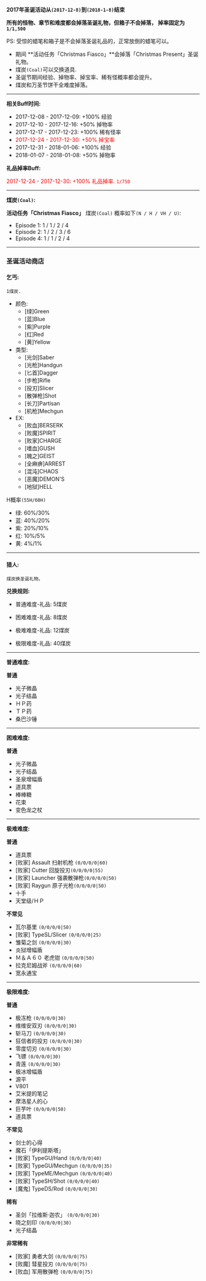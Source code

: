 **2017年圣诞活动从`(2017-12-8)`到`(2018-1-8)`结束**

**所有的怪物、章节和难度都会掉落圣诞礼物，但箱子不会掉落， 掉率固定为`1/1,500`**

PS: 受惊的蜡笔和箱子是不会掉落圣诞礼品的，正常放倒的蜡笔可以。

* 期间 **活动任务「Christmas Fiasco」**会掉落「Christmas Present」圣诞礼物。
* 煤炭`(Coal)`可以交换道具.
* 圣诞节期间经验、掉物率、掉宝率、稀有怪概率都会提升。
* 煤炭和万圣节饼干全难度掉落。

---

**相关Buff时间:**

* 2017-12-08 - 2017-12-09: +100% 经验
* 2017-12-10 - 2017-12-16: +50%  掉物率
* 2017-12-17 - 2017-12-23: +100% 稀有怪率
* <span style="color:red">2017-12-24 - 2017-12-30: +50%  掉宝率</span>
* 2017-12-31 - 2018-01-06: +100% 经验
* 2018-01-07 - 2018-01-08: +50%  掉物率

**礼品掉率Buff:**

<span style="color:red">2017-12-24 - 2017-12-30: +100% 礼品掉率. `1/750`</span>

--- 

**煤炭`(Coal)`:**

**活动任务「Christmas Fiasco」** 煤炭`(Coal)` 概率如下`(N / H / VH / U)`:

* Episode 1: 1 / 1 / 2 / 4
* Episode 2: 1 / 2 / 3 / 6
* Episode 4: 1 / 1 / 2 / 4

---

### 圣诞活动商店

#### 乞丐:

    1煤炭.

- 颜色: 
    - [绿]Green
    - [蓝]Blue
    - [紫]Purple
    - [红]Red
    - [黄]Yellow
- 类型: 
    - [光剑]Saber
    - [光枪]Handgun
    - [匕首]Dagger
    - [步枪]Rifle
    - [投刃]Slicer
    - [散弹枪]Shot
    - [长刀]Partisan
    - [机枪]Mechgun
- EX: 
    - [败血]BERSERK
    - [败魔]SPIRIT
    - [败家]CHARGE
    - [嗜血]GUSH
    - [魄之]GEIST
    - [全麻痹]ARREST
    - [混沌]CHAOS
    - [恶魔]DEMON'S
    - [地狱]HELL

H概率`(55H/60H)`

   - 绿: 60%/30%
   - 蓝: 40%/20%
   - 紫: 20%/10%
   - 红: 10%/5%
   - 黄: 4%/1%

--- 

#### 猎人:

    煤炭换圣诞礼物。

**兑换规则:**

- 普通难度-礼品: 5煤炭

- 困难难度-礼品: 8煤炭

- 极难难度-礼品: 12煤炭

- 极限难度-礼品: 40煤炭

---

**普通难度:**

**普通**

- 光子微晶
- 光子结晶
- ＨＰ药
- ＴＰ药
- 桑巴沙锤

---

**困难难度:**

**普通**

- 光子微晶
- 光子结晶
- 圣泉增幅盾
- 道具票
- 棒棒糖
- 花束
- 变色龙之杖

---

**极难难度:**

**普通**

- 道具票
- [败家] Assault 扫射机枪 `(0/0/0/0|60)`
- [败家] Cutter 回旋投刃`(0/0/0/0|55)`
- [败家] Launcher 强袭散弹枪`(0/0/0/0|50)`
- [败家] Raygun 原子光枪`(0/0/0/0|50)`
- 十手 
- 天堂级/ＨＰ

**不常见**

- 瓦尔基里 `(0/0/0/0|50)`
- [败家] TypeSL/Slicer `(0/0/0/0|25)`
- 雏菊之剑 `(0/0/0/0|30)`
- 炎狱增幅盾
- Ｍ＆Ａ６０ 老虎钳 `(0/0/0/0|50)`
- 拉克尼姆战斧 `(0/0/0/0|60)`
- 宽永通宝

---

**极限难度:**

**普通**

- 极冻枪 `(0/0/0/0|30)`
- 维维安双刃 `(0/0/0/0|30)`
- 斩马刀 `(0/0/0/0|30)`
- 狂信者的投刃 `(0/0/0/0|30)`
- 零度切刃 `(0/0/0/0|30)`
- 飞镖 `(0/0/0/0|30)`
- 青莲 `(0/0/0/0|30)`
- 极冰增幅盾
- 源平
- V801
- 艾米提的笔记
- 摩洛星人的心
- 巨芋叶 `(0/0/0/0|50)`
- 道具票

**不常见**

- 剑士的心得
- 魔石「伊利提斯塔」
- [败家] TypeGU/Hand `(0/0/0/0|40)`
- [败家] TypeGU/Mechgun `(0/0/0/0|35)`
- [败家] TypeME/Mechgun `(0/0/0/0|40)`
- [败家] TypeSH/Shot `(0/0/0/0|40)`
- [魔鬼] TypeDS/Rod `(0/0/0/0|30)`

**稀有**

- 圣剑「拉维斯·迦农」 `(0/0/0/0|30)`
- 晓之刻印 `(0/0/0/0|30)`
- 光子结晶

**非常稀有**

- [败家] 勇者大剑 `(0/0/0/0|75)`
- [败魔] 彗星投刃 `(0/0/0/0|75)`
- [败血] 军用散弹枪 `(0/0/0/0|75)`
